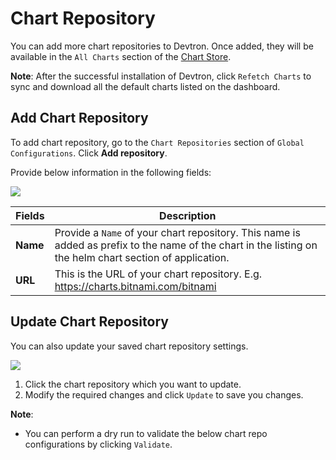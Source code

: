 # Chart Repository

You can add more chart repositories to Devtron. Once added, they will be available in the `All Charts` section of the [Chart Store](../deploy-chart/overview-of-charts.md).

**Note**: After the successful installation of Devtron, click `Refetch Charts` to sync and download all the default charts listed on the dashboard.

## Add Chart Repository

To add chart repository, go to the `Chart Repositories` section of `Global Configurations`. Click **Add repository**.

<!-- **Note**: Only public chart repositories can be connected as of now via Devtron. -->

Provide below information in the following fields:

![](https://devtron-public-asset.s3.us-east-2.amazonaws.com/images/global-configurations/chart-repo/add-chart-repo.jpg)

| Fields | Description |
| --- | --- |
| **Name** | Provide a `Name` of your chart repository. This name is added as prefix to the name of the chart in the listing on the helm chart section of application. |
| **URL** | This is the URL of your chart repository. E.g. https://charts.bitnami.com/bitnami |



## Update Chart Repository

You can also update your saved chart repository settings. 

![](https://devtron-public-asset.s3.us-east-2.amazonaws.com/images/global-configurations/chart-repo/update-chart-repository.jpg)

1. Click the chart repository which you want to update. 
2. Modify the required changes and click `Update` to save you changes.

**Note**: 
* You can perform a dry run to validate the below chart repo configurations by clicking `Validate`.
<!-- * You can enable or disable your chart repository. If you enable it, then you will be able to see the enabled chart in `All Charts` section of the [Chart Store](../deploy-chart/overview-of-charts.md). -->

